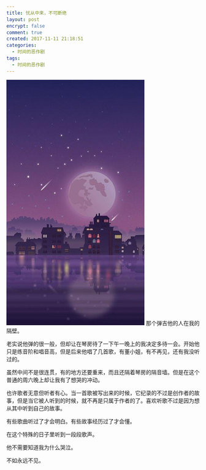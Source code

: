```yaml
---
title: 忧从中来，不可断绝
layout: post
encrypt: false
comment: true
created: 2017-11-11 21:18:51
categories:
  - 时间的恶作剧
tags:
  - 时间的恶作剧
---
```

![Sadness.jpg](./Sadness.jpg)
那个弹吉他的人在我的隔壁。

<!--more-->

老实说他弹的很一般，但却让在琴房待了一下午一晚上的我决定多待一会。开始他只是练音阶和唱音高，但是后来他唱了几首歌，有董小姐，有不再见，还有我没听过的。

虽然中间不是很连贯，有的地方还要重来，而且还隔着琴房的隔音墙。但是在这个普通的周六晚上却让我有了想哭的冲动。

也许歌者无意但听者有心。当一首歌被写出来的时候，它纪录的不过是创作者的故事，但是当它被人听到的时候，就不再是只属于作者的了。喜欢听歌不过是因为想从其中听到自己的故事。

有些歌曲听过了才会明白。有些故事经历过了才会懂。

在这个特殊的日子里听到一段段歌声。

他不需要知道我为什么哭泣。

不如永远不见。


